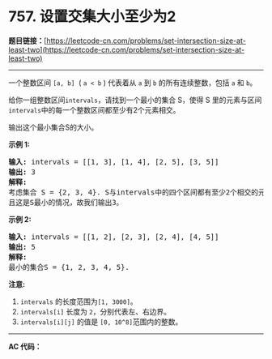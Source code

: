 # 757.  设置交集大小至少为2

**题目链接：**[https://leetcode-cn.com/problems/set-intersection-size-at-least-two](https://leetcode-cn.com/problems/set-intersection-size-at-least-two)

---

<div class="content__1Y2H">
 <div class="notranslate">
  <p>一个整数区间&nbsp;<code>[a, b]</code>&nbsp;&nbsp;(&nbsp;<code>a &lt; b</code>&nbsp;) 代表着从&nbsp;<code>a</code>&nbsp;到&nbsp;<code>b</code>&nbsp;的所有连续整数，包括&nbsp;<code>a</code>&nbsp;和&nbsp;<code>b</code>。</p> 
  <p>给你一组整数区间<code>intervals</code>，请找到一个最小的集合 S，使得 S 里的元素与区间<code>intervals</code>中的每一个整数区间都至少有2个元素相交。</p> 
  <p>输出这个最小集合S的大小。</p> 
  <p><strong>示例 1:</strong></p> 
  <pre class="language-text"><strong>输入:</strong> intervals = [[1, 3], [1, 4], [2, 5], [3, 5]]
<strong>输出:</strong> 3
<strong>解释:</strong>
考虑集合 S = {2, 3, 4}. S与intervals中的四个区间都有至少2个相交的元素。
且这是S最小的情况，故我们输出3。
</pre> 
  <p><strong>示例 2:</strong></p> 
  <pre class="language-text"><strong>输入:</strong> intervals = [[1, 2], [2, 3], [2, 4], [4, 5]]
<strong>输出:</strong> 5
<strong>解释:</strong>
最小的集合S = {1, 2, 3, 4, 5}.
</pre> 
  <p><strong>注意:</strong></p> 
  <ol> 
   <li><code>intervals</code>&nbsp;的长度范围为<code>[1, 3000]</code>。</li> 
   <li><code>intervals[i]</code>&nbsp;长度为&nbsp;<code>2</code>，分别代表左、右边界。</li> 
   <li><code>intervals[i][j]</code> 的值是&nbsp;<code>[0, 10^8]</code>范围内的整数。</li> 
  </ol> 
 </div>
</div>

---

**AC 代码：**

```java

```